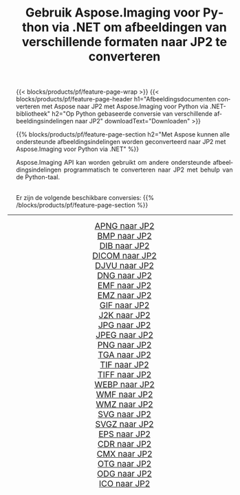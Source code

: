 ﻿---
title: Gebruik Aspose.Imaging voor Python via .NET om afbeeldingen van verschillende formaten naar JP2 te converteren 
weight: 3920
url: /nl/python-net/conversion/to/jp2 
lang: nl
langdirlevel: 2
locales: zh-hans,ja,it,ru,de,es,fr,nl,id,lt,pl,pt,vi,tr,ko,zh-hant,ar,hi,th,sv,cs,uk,he
description: U kunt Aspose.Imaging voor Python gebruiken via de .NET-bibliotheek om van verschillende formaten naar JP2 te converteren
---

{{< blocks/products/pf/feature-page-wrap >}}
{{< blocks/products/pf/feature-page-header h1="Afbeeldingsdocumenten converteren met Aspose naar JP2 met Aspose.Imaging voor Python via .NET-bibliotheek" h2="Op Python gebaseerde conversie van verschillende afbeeldingsindelingen naar JP2" downloadText="Downloaden" >}}


{{% blocks/products/pf/feature-page-section  h2="Met Aspose kunnen alle ondersteunde afbeeldingsindelingen worden geconverteerd naar JP2 met Aspose.Imaging voor Python via .NET" %}}
<p align=justify>Aspose.Imaging API kan worden gebruikt om andere ondersteunde afbeeldingsindelingen programmatisch te converteren naar JP2 met behulp van de Python-taal.</p>
<br/>
Er zijn de volgende beschikbare conversies:
{{% /blocks/products/pf/feature-page-section %}}
<div class="container-fluid productfamilypage bg-gray">
    <div class="convertypes bg-gray agp-content section">
        <div class="container">
		<hr style="margin-left:-20px;"/>
		<div class="row other-converters" style="gap: 10px;font-size: 19px;text-align:center;">
		    <div class='col-md-2 other-converter remove-lp remove-rp'><a href="/imaging/nl/python-net/conversion/apng-to-jp2" style="padding:15px;">APNG naar JP2</a></div>
<div class='col-md-2 other-converter remove-lp remove-rp'><a href="/imaging/nl/python-net/conversion/bmp-to-jp2" style="padding:15px;">BMP naar JP2</a></div>
<div class='col-md-2 other-converter remove-lp remove-rp'><a href="/imaging/nl/python-net/conversion/dib-to-jp2" style="padding:15px;">DIB naar JP2</a></div>
<div class='col-md-2 other-converter remove-lp remove-rp'><a href="/imaging/nl/python-net/conversion/dicom-to-jp2" style="padding:15px;">DICOM naar JP2</a></div>
<div class='col-md-2 other-converter remove-lp remove-rp'><a href="/imaging/nl/python-net/conversion/djvu-to-jp2" style="padding:15px;">DJVU naar JP2</a></div>
<div class='col-md-2 other-converter remove-lp remove-rp'><a href="/imaging/nl/python-net/conversion/dng-to-jp2" style="padding:15px;">DNG naar JP2</a></div>
<div class='col-md-2 other-converter remove-lp remove-rp'><a href="/imaging/nl/python-net/conversion/emf-to-jp2" style="padding:15px;">EMF naar JP2</a></div>
<div class='col-md-2 other-converter remove-lp remove-rp'><a href="/imaging/nl/python-net/conversion/emz-to-jp2" style="padding:15px;">EMZ naar JP2</a></div>
<div class='col-md-2 other-converter remove-lp remove-rp'><a href="/imaging/nl/python-net/conversion/gif-to-jp2" style="padding:15px;">GIF naar JP2</a></div>
<div class='col-md-2 other-converter remove-lp remove-rp'><a href="/imaging/nl/python-net/conversion/j2k-to-jp2" style="padding:15px;">J2K naar JP2</a></div>
<div class='col-md-2 other-converter remove-lp remove-rp'><a href="/imaging/nl/python-net/conversion/jpg-to-jp2" style="padding:15px;">JPG naar JP2</a></div>
<div class='col-md-2 other-converter remove-lp remove-rp'><a href="/imaging/nl/python-net/conversion/jpeg-to-jp2" style="padding:15px;">JPEG naar JP2</a></div>
<div class='col-md-2 other-converter remove-lp remove-rp'><a href="/imaging/nl/python-net/conversion/png-to-jp2" style="padding:15px;">PNG naar JP2</a></div>
<div class='col-md-2 other-converter remove-lp remove-rp'><a href="/imaging/nl/python-net/conversion/tga-to-jp2" style="padding:15px;">TGA naar JP2</a></div>
<div class='col-md-2 other-converter remove-lp remove-rp'><a href="/imaging/nl/python-net/conversion/tif-to-jp2" style="padding:15px;">TIF naar JP2</a></div>
<div class='col-md-2 other-converter remove-lp remove-rp'><a href="/imaging/nl/python-net/conversion/tiff-to-jp2" style="padding:15px;">TIFF naar JP2</a></div>
<div class='col-md-2 other-converter remove-lp remove-rp'><a href="/imaging/nl/python-net/conversion/webp-to-jp2" style="padding:15px;">WEBP naar JP2</a></div>
<div class='col-md-2 other-converter remove-lp remove-rp'><a href="/imaging/nl/python-net/conversion/wmf-to-jp2" style="padding:15px;">WMF naar JP2</a></div>
<div class='col-md-2 other-converter remove-lp remove-rp'><a href="/imaging/nl/python-net/conversion/wmz-to-jp2" style="padding:15px;">WMZ naar JP2</a></div>
<div class='col-md-2 other-converter remove-lp remove-rp'><a href="/imaging/nl/python-net/conversion/svg-to-jp2" style="padding:15px;">SVG naar JP2</a></div>
<div class='col-md-2 other-converter remove-lp remove-rp'><a href="/imaging/nl/python-net/conversion/svgz-to-jp2" style="padding:15px;">SVGZ naar JP2</a></div>
<div class='col-md-2 other-converter remove-lp remove-rp'><a href="/imaging/nl/python-net/conversion/eps-to-jp2" style="padding:15px;">EPS naar JP2</a></div>
<div class='col-md-2 other-converter remove-lp remove-rp'><a href="/imaging/nl/python-net/conversion/cdr-to-jp2" style="padding:15px;">CDR naar JP2</a></div>
<div class='col-md-2 other-converter remove-lp remove-rp'><a href="/imaging/nl/python-net/conversion/cmx-to-jp2" style="padding:15px;">CMX naar JP2</a></div>
<div class='col-md-2 other-converter remove-lp remove-rp'><a href="/imaging/nl/python-net/conversion/otg-to-jp2" style="padding:15px;">OTG naar JP2</a></div>
<div class='col-md-2 other-converter remove-lp remove-rp'><a href="/imaging/nl/python-net/conversion/odg-to-jp2" style="padding:15px;">ODG naar JP2</a></div>
<div class='col-md-2 other-converter remove-lp remove-rp'><a href="/imaging/nl/python-net/conversion/ico-to-jp2" style="padding:15px;">ICO naar JP2</a></div>
                </div>
        </div>
    </div>
</div>
<br/>

